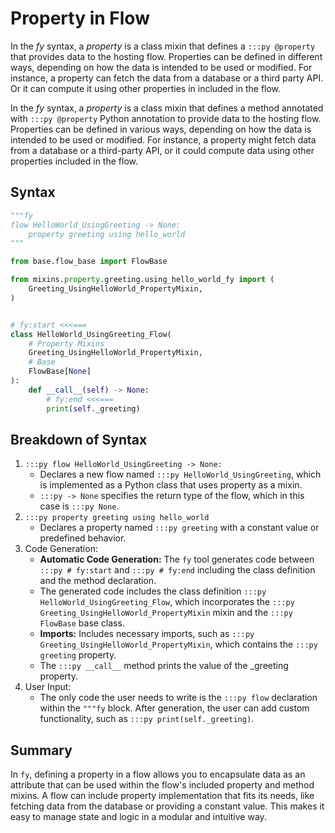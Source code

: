 # Property in Flow

In the _fy_ syntax, a _property_ is a class mixin that defines a `:::py @property` that provides data to the hosting flow. Properties can be defined in different ways, depending on how the data is intended to be used or modified. For instance, a property can fetch the data from a database or a third party API. Or it can compute it using other properties in included in the flow.

In the _fy_ syntax, a _property_ is a class mixin that defines a method annotated with `:::py @property` Python annotation to provide data to the hosting flow. Properties can be defined in various ways, depending on how the data is intended to be used or modified. For instance, a property might fetch data from a database or a third-party API, or it could compute data using other properties included in the flow.

## Syntax

```py title="mixins/property/greeting/using_hello_world_fy.py" linenums="1" 
"""fy
flow HelloWorld_UsingGreeting -> None:
    property greeting using hello_world
"""

from base.flow_base import FlowBase

from mixins.property.greeting.using_hello_world_fy import (
    Greeting_UsingHelloWorld_PropertyMixin,
)


# fy:start <<<===
class HelloWorld_UsingGreeting_Flow(
    # Property Mixins
    Greeting_UsingHelloWorld_PropertyMixin,
    # Base
    FlowBase[None]
):
    def __call__(self) -> None:
        # fy:end <<<===
        print(self._greeting)
```

## Breakdown of Syntax

1. `:::py flow HelloWorld_UsingGreeting -> None:`
    - Declares a new flow named `:::py HelloWorld_UsingGreeting`, which is implemented as a Python class that uses property as a mixin.
    - `:::py -> None` specifies the return type of the flow, which in this case is `:::py None`.
2. `:::py property greeting using hello_world`
    - Declares a property named `:::py greeting` with a constant value or predefined behavior.
3. Code Generation:
    - **Automatic Code Generation:** The `fy` tool generates code between `:::py # fy:start` and `:::py # fy:end` including the class definition and the method declaration. 
    - The generated code includes the class definition `:::py HelloWorld_UsingGreeting_Flow`, which incorporates the `:::py Greeting_UsingHelloWorld_PropertyMixin` mixin and the `:::py FlowBase` base class. 
    - **Imports:** Includes necessary imports, such as `:::py Greeting_UsingHelloWorld_PropertyMixin`, which contains the `:::py greeting` property.
    - The `:::py __call__` method prints the value of the _greeting property.
4. User Input:
    - The only code the user needs to write is the `:::py flow` declaration within the `"""fy` block. After generation, the user can add custom functionality, such as `:::py print(self._greeting)`.

## Summary

In `fy`, defining a property in a flow allows you to encapsulate data as an attribute that can be used within the flow's included property and method mixins. A flow can include property implementation that fits its needs, like fetching data from the database or providing a constant value. This makes it easy to manage state and logic in a modular and intuitive way.
